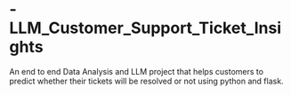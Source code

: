 # -LLM_Customer_Support_Ticket_Insights
An end to end Data Analysis and LLM project that helps customers to predict whether their tickets will be resolved or not using python and flask.
